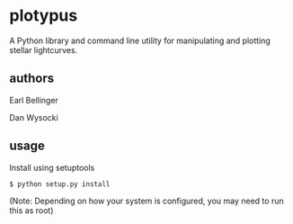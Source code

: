 # plotypus

A Python library and command line utility for manipulating and plotting stellar
lightcurves.

## authors

Earl Bellinger

Dan Wysocki

## usage

Install using setuptools
```bash
$ python setup.py install
```
(Note: Depending on how your system is configured, you may need to run this as root)